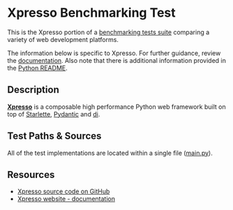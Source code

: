 # Xpresso Benchmarking Test

This is the Xpresso portion of a [benchmarking tests suite](../../) comparing a variety of web development platforms.

The information below is specific to Xpresso.
For further guidance, review the [documentation](https://github.com/TechEmpower/FrameworkBenchmarks/wiki).
Also note that there is additional information provided in the [Python README](../).

## Description

[**Xpresso**](https://github.com/adriangb/xpresso) is a composable high performance Python web framework built on top of [Starlette], [Pydantic] and [di].

## Test Paths & Sources

All of the test implementations are located within a single file ([main.py](main.py)).

## Resources

* [Xpresso source code on GitHub](https://github.com/adriangb/xpresso)
* [Xpresso website - documentation](https://xpresso-api.dev)

[Xpresso]: https://github.com/adriangb/xpresso
[Starlette]: https://github.com/encode/starlette
[Pydantic]: https://github.com/samuelcolvin/pydantic/
[di]: https://github.com/adriangb/di

